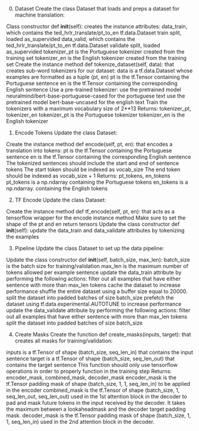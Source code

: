 0. Dataset
Create the class Dataset that loads and preps a dataset for machine translation:

Class constructor def __init__(self):
creates the instance attributes:
data_train, which contains the ted_hrlr_translate/pt_to_en tf.data.Dataset train split, loaded as_supervided
data_valid, which contains the ted_hrlr_translate/pt_to_en tf.data.Dataset validate split, loaded as_supervided
tokenizer_pt is the Portuguese tokenizer created from the training set
tokenizer_en is the English tokenizer created from the training set
Create the instance method def tokenize_dataset(self, data): that creates sub-word tokenizers for our dataset:
data is a tf.data.Dataset whose examples are formatted as a tuple (pt, en)
pt is the tf.Tensor containing the Portuguese sentence
en is the tf.Tensor containing the corresponding English sentence
Use a pre-trained tokenizer:
use the pretrained model neuralmind/bert-base-portuguese-cased for the portuguese text
use the pretrained model bert-base-uncased for the english text
Train the tokenizers with a maximum vocabulary size of 2**13
Returns: tokenizer_pt, tokenizer_en
tokenizer_pt is the Portuguese tokenizer
tokenizer_en is the English tokenizer

1. Encode Tokens
Update the class Dataset:

Create the instance method def encode(self, pt, en): that encodes a translation into tokens:
pt is the tf.Tensor containing the Portuguese sentence
en is the tf.Tensor containing the corresponding English sentence
The tokenized sentences should include the start and end of sentence tokens
The start token should be indexed as vocab_size
The end token should be indexed as vocab_size + 1
Returns: pt_tokens, en_tokens
pt_tokens is a np.ndarray containing the Portuguese tokens
en_tokens is a np.ndarray. containing the English tokens

2. TF Encode
Update the class Dataset:

Create the instance method def tf_encode(self, pt, en): that acts as a tensorflow wrapper for the encode instance method
Make sure to set the shape of the pt and en return tensors
Update the class constructor def __init__(self):
update the data_train and data_validate attributes by tokenizing the examples

3. Pipeline
Update the class Dataset to set up the data pipeline:

Update the class constructor def __init__(self, batch_size, max_len):
batch_size is the batch size for training/validation
max_len is the maximum number of tokens allowed per example sentence
update the data_train attribute by performing the following actions:
filter out all examples that have either sentence with more than max_len tokens
cache the dataset to increase performance
shuffle the entire dataset using a buffer size equal to 20000.
split the dataset into padded batches of size batch_size
prefetch the dataset using tf.data.experimental.AUTOTUNE to increase performance
update the data_validate attribute by performing the following actions:
filter out all examples that have either sentence with more than max_len tokens
split the dataset into padded batches of size batch_size

4. Create Masks
Create the function def create_masks(inputs, target): that creates all masks for training/validation:

inputs is a tf.Tensor of shape (batch_size, seq_len_in) that contains the input sentence
target is a tf.Tensor of shape (batch_size, seq_len_out) that contains the target sentence
This function should only use tensorflow operations in order to properly function in the training step
Returns: encoder_mask, combined_mask, decoder_mask
encoder_mask is the tf.Tensor padding mask of shape (batch_size, 1, 1, seq_len_in) to be applied in the encoder
combined_mask is the tf.Tensor of shape (batch_size, 1, seq_len_out, seq_len_out) used in the 1st attention block in the decoder to pad and mask future tokens in the input received by the decoder. It takes the maximum between a lookaheadmask and the decoder target padding mask.
decoder_mask is the tf.Tensor padding mask of shape (batch_size, 1, 1, seq_len_in) used in the 2nd attention block in the decoder.

